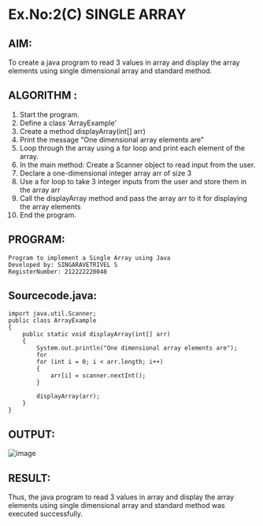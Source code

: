 # Ex.No:2(C)    SINGLE ARRAY

## AIM:
To create a java program to read 3 values in array and display the array elements using single dimensional array and standard method.

## ALGORITHM :
1.	Start the program.
2.	Define a class 'ArrayExample'
3.	Create a method displayArray(int[] arr)
4.	Print the message "One dimensional array elements are"
5.	Loop through the array using a for loop and print each element of the array.
6.	In the main method: Create a Scanner object to read input from the user.
7.	Declare a one-dimensional integer array arr of size 3
8.	Use a for loop to take 3 integer inputs from the user and store them in the array arr
9.	Call the displayArray method and pass the array arr to it for displaying the array elements
10.	End the program.


## PROGRAM:
```
Program to implement a Single Array using Java
Developed by: SINGARAVETRIVEL S
RegisterNumber: 212222220048
```

## Sourcecode.java:

```
import java.util.Scanner;
public class ArrayExample 
{
    public static void displayArray(int[] arr) 
    {
        System.out.println("One dimensional array elements are");
        for
        for (int i = 0; i < arr.length; i++) 
        {
            arr[i] = scanner.nextInt();
        }

        displayArray(arr);
    }
}
```


## OUTPUT:

![image](https://github.com/user-attachments/assets/963f15a7-7a36-4c58-9400-ddcbb1c1dbc7)


## RESULT:
Thus, the java program to read 3 values in array and display the array elements using single dimensional array and standard method was executed successfully.
